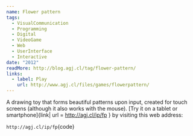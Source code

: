 ```yaml
---
name: Flower pattern
tags:
  - VisualCommunication
  - Programming
  - Digital
  - VideoGame
  - Web
  - UserInterface
  - Interactive
date: "2012"
readMore: http://blog.agj.cl/tag/flower-pattern/
links:
  - label: Play
    url: http://www.agj.cl/files/games/flowerpattern/
---
```



A drawing toy that forms beautiful patterns upon input, created for touch screens (although it also works with the mouse). [Try it on a tablet or smartphone]{link| url = http://agj.cl/ip/fp } by visiting this web address:

`http://agj.cl/ip/fp`{code}
